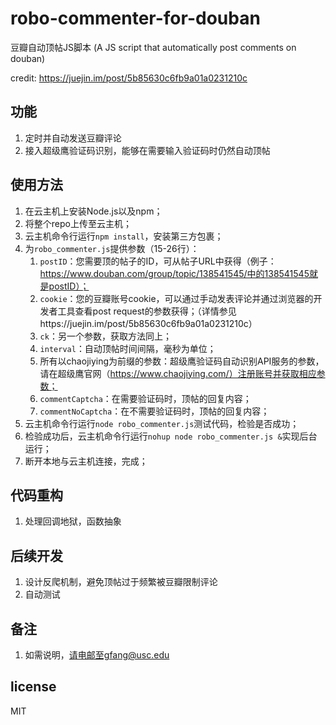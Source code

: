 # robo-commenter-for-douban
豆瓣自动顶帖JS脚本 (A JS script that automatically post comments on douban)

credit: https://juejin.im/post/5b85630c6fb9a01a0231210c

## 功能
1. 定时并自动发送豆瓣评论
2. 接入超级鹰验证码识别，能够在需要输入验证码时仍然自动顶帖

## 使用方法
1. 在云主机上安装Node.js以及npm；
2. 将整个repo上传至云主机；
3. 云主机命令行运行`npm install`，安装第三方包裹；
4. 为`robo_commenter.js`提供参数（15-26行）：
    1. `postID`：您需要顶的帖子的ID，可从帖子URL中获得（例子：https://www.douban.com/group/topic/138541545/中的138541545就是postID）；
    2. `cookie`：您的豆瓣账号cookie，可以通过手动发表评论并通过浏览器的开发者工具查看post request的参数获得；（详情参见https://juejin.im/post/5b85630c6fb9a01a0231210c）
    3. `ck`：另一个参数，获取方法同上；
    4. `interval`：自动顶帖时间间隔，毫秒为单位；
    5. 所有以chaojiying为前缀的参数：超级鹰验证码自动识别API服务的参数，请在超级鹰官网（https://www.chaojiying.com/）注册账号并获取相应参数；
    6. `commentCaptcha`：在需要验证码时，顶帖的回复内容；
    7. `commentNoCaptcha`：在不需要验证码时，顶帖的回复内容；
5. 云主机命令行运行`node robo_commenter.js`测试代码，检验是否成功；
6. 检验成功后，云主机命令行运行`nohup node robo_commenter.js &`实现后台运行；
7. 断开本地与云主机连接，完成；

## 代码重构
1. 处理回调地狱，函数抽象

## 后续开发
1. 设计反爬机制，避免顶帖过于频繁被豆瓣限制评论
2. 自动测试

## 备注
1. 如需说明，请电邮至gfang@usc.edu

## license
MIT
